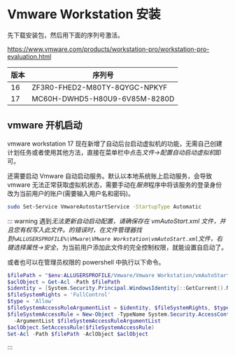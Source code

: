 # Vmware Workstation 安装

先下载安装包，然后用下面的序列号激活。

<https://www.vmware.com/products/workstation-pro/workstation-pro-evaluation.html>

| 版本 | 序列号                        |
| ---- | ----------------------------- |
| 16   | ZF3R0-FHED2-M80TY-8QYGC-NPKYF |
| 17   | MC60H-DWHD5-H80U9-6V85M-8280D |

## vmware 开机启动

vmware workstation 17 现在新增了自动后台启动虚拟机的功能，无需自己创建计划任务或者使用其他方法，直接在菜单栏中点击*文件->配置自动启动虚拟机*即可。

还需要启动 Vmware 自动启动服务。默认以本地系统账上启动服务，会导致 vmware 无法正常获取虚拟机状态，需要手动在*服务*程序中将该服务的登录身份改为当前用户的账户(需要输入用户名和密码)。

```sh
sudo Set-Service VmwareAutostartService -StartupType Automatic
```

::: warning
遇到*无法更新自动启动配置，请确保存在 vmAutoStart.xml 文件，并且您有权写入此文件。*的错误时，在文件管理器找到`%ALLUSERSPROFILE%\VMware\VMware Workstation\vmAutoStart.xml`文件，右键选择*属性->安全*，为当前用户添加此文件的完全控制权限，就能设置自启动了。

或者也可以在管理员权限的 powershell 中执行以下命令。

```powershell
$filePath = "$env:ALLUSERSPROFILE/Vmware/Vmware Workstation/vmAutoStart.xml"
$aclObject = Get-Acl -Path $filePath
$identity = [System.Security.Principal.WindowsIdentity]::GetCurrent().Name
$fileSystemRights = 'FullControl'
$type = 'Allow'
$fileSystemAccessRuleArgumentList = $identity, $fileSystemRights, $type
$fileSystemAccessRule = New-Object -TypeName System.Security.AccessControl.FileSystemAccessRule `
  -ArgumentList $fileSystemAccessRuleArgumentList
$aclObject.SetAccessRule($fileSystemAccessRule)
Set-Acl -Path $filePath -AclObject $aclObject
```

:::
